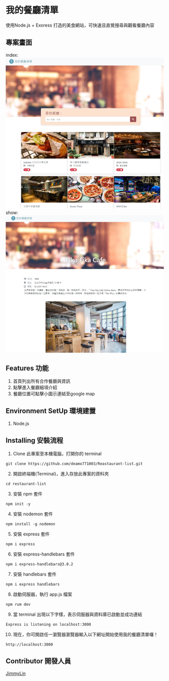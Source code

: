 # 我的餐廳清單
使用Node.js + Exoress 打造的美食網站，可快速且直覺搜尋與觀看餐廳內容

## 專案畫面
index:
![image](https://raw.githubusercontent.com/deamo771003/Reastaurant-list/main/index.jpg)
show:
![image](https://raw.githubusercontent.com/deamo771003/Reastaurant-list/main/show.jpg)

## Features 功能
1. 首頁列出所有合作餐廳與資訊
2. 點擊進入餐廳細項介紹
3. 餐廳位置可點擊小圖示連結至google map

## Environment SetUp 環境建置
1. Node.js

## Installing 安裝流程
1. Clone 此專案至本機電腦，打開你的 terminal  
```
git clone https://github.com/deamo771003/Reastaurant-list.git
```

2. 開啟終端機(Terminal)，進入存放此專案的資料夾  
```
cd restaurant-list
```

3. 安裝 npm 套件  
```
npm init -y
```

4. 安裝 nodemon 套件  
```
npm install -g nodemon
```

5. 安裝 express 套件  
```
npm i express
```

6. 安裝 express-handlebars 套件  
```
npm i express-handlebars@3.0.2
```

7. 安裝 handlebars 套件  
```
npm i express handlebars
```

8. 啟動伺服器，執行 app.js 檔案  
```
npm rum dev
```

9. 當 terminal 出現以下字樣，表示伺服器與資料庫已啟動並成功連結  
```
Express is listening on localhost:3000
```

10. 現在，你可開啟任一瀏覽器瀏覽器輸入以下網址開始使用我的餐廳清單囉！  
```
http://localhost:3000
```

## Contributor 開發人員
[JimmyLin](https://github.com/deamo771003)
